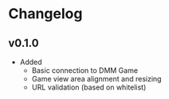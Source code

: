# Changelog

## v0.1.0
- Added
  - Basic connection to DMM Game
  - Game view area alignment and resizing
  - URL validation (based on whitelist)